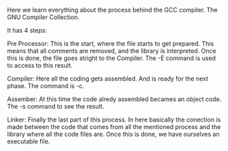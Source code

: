 Here we learn everything about the process behind the GCC compiler. The GNU Compiler Collection.

It has 4 steps:

Pre Processor: This is the start, where the file starts to get prepared. This means that all comments are removed, and the library is interpreted. Once this is done, the file goes stright to the Compiler. The -E command is used to access to this result.

Compiler: Here all the coding gets assembled. And is ready for the next phase. The command is -c.

Assember: At this time the code alredy assembled becames an object code. The -s command to see the result.

Linker: Finally the last part of this process. In here basically the conection is made between the code that comes from all the mentioned process and the library where all the code files are. Once this is done, we have ourselves an executable file.



